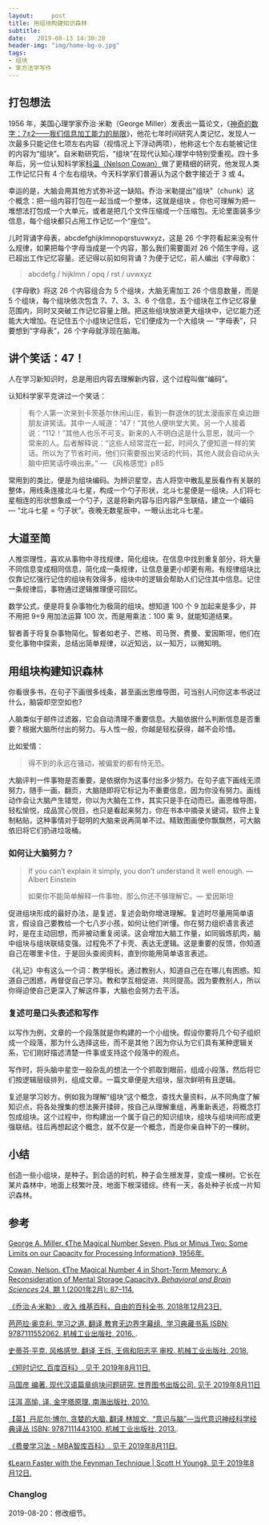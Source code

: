```yaml
---
layout:     post
title: 用组块构建知识森林
subtitle: 
date:   2019-08-13 14:30:28
header-img: "img/home-bg-o.jpg"
tags: 
- 组块
- 笨方法学写作
---
```


## 打包想法

1956 年，美国心理学家乔治·米勒（George Miller）发表出一篇论文，《[神奇的数字：7±2——我们信息加工能力的局限](http://psychclassics.yorku.ca/Miller/)》，他花七年时间研究人类记忆，发现人一次最多只能记住七项左右内容（视情况上下浮动两项），他称这七个左右能被记住的内容为“组块”。自米勒研究后，“组块”在现代认知心理学中特别受重视。四十多年后，另一位认知科学家[科温（Nelson Cowan）]( https://doi.org/10.1017/S0140525X01003922.)做了更精细的研究，他发现人类工作记忆只有 4 个左右组块。今天科学家们普遍认为这个数字接近于 3 或 4。

幸运的是，大脑会用其他方式弥补这一缺陷。乔治·米勒提出"组块"（chunk）这个概念：把一组内容打包在一起当成一个整体，这就是组块 。你也可理解为把一堆想法打包成一个大单元，或者是把几个文件压缩成一个压缩包。无论里面装多少信息，每个组块都只占用工作记忆一个“座位”。

儿时背诵字母表，abcdefghijklmnopqrstuvwxyz，这是 26 个字符看起来没有什么规律，如果把每个字母当成是一个内容，那么我们需要面对 26 个陌生字母，这已超出工作记忆容量。还记得以前如何背诵？为便于记忆，前人编出《字母歌》：

> abcdefg / hijklmn / opq / rst / uvwxyz

《字母歌》将这 26 个内容组合为 5 个组块，大脑无需加工 26 个信息数量，而是 5 个组块，每个组块依次包含 7、7、3、3、6 个信息，五个组块在工作记忆容量范围内，同时又突破工作记忆容量上限。把这些组块放进更大组块中，记忆能力还能大大增加。在记住五个小组块记住后，它们便成为一个大组块 — “字母表”，只要想到“字母表”，26 个字母就浮现在脑海。

## 讲个笑话：47！

人在学习新知识时，总是用旧内容去理解新内容，这个过程叫做“编码”。<!-- more --> 

认知科学家平克讲过一个笑话：

> 有个人第一次来到卡茨基尔休闲山庄，看到一群退休的犹太漫画家在桌边跟朋友讲笑话。其中一人喊道：“47！”其他人便哄堂大笑。另一个人接着说：“112！”其他人也乐不可支。新来的人不明白这是什么意思，就问一个常来的人。后者解释说：“这些人经常混在一起，时间久了便知道一样的笑话。所以为了节省时间，他们只需要报出笑话的代码，其他人就会自动从头脑中把笑话呼唤出来。”  — 《风格感觉》p85

常用到的类比，便是为组块编码。为辨识星空，古人将空中散乱星辰看作有关联的整体，用线条连接北斗七星，构成一个勺子形状，北斗七星便是一组块。人们将七星相连的形状想象成一个勺子，这是将新内容与旧内容产生联结，建立一个编码 — “北斗七星 = 勺子状”。夜晚无数星辰中，一眼认出北斗七星。

## 大道至简

人推崇理性，喜欢从事物中寻找规律，简化组块。在信息中找到重复部分，将大量不同信息变成相同信息，简化成一条规律，让信息量更小却更有用。有规律组块比仅靠记忆强行记住的组块有效得多，组块中的逻辑会帮助人们记住其中信息。记住一条规律后，事物通过逻辑推理便可回忆。

数学公式，便是将复杂事物化为极简的组块。想知道 100 个 9 加起来是多少，并不用把 9+9 用加法运算 100 次，而是用乘法：100 乘 9，就能知道结果。

智者善于将复杂事物简化。智者如老子、芒格、司马贺、费曼、爱因斯坦，他们在变化事物中探索，总结出简单规律，以近知远，以一知万，以微知明。

## 用组块构建知识森林

你看很多书，在句子下画很多线条，甚至画出思维导图，可当别人问你这本书说过什么，脑袋却空空如也?

人脑类似于邮件过滤器，它会自动清理不重要信息。大脑依据什么判断信息是否重要？根据大脑所付出的努力。与人性一般，你越是轻松获得，越不会珍惜。

比如爱情：

> 得不到的永远在骚动，被偏爱的都有恃无恐。

大脑评判一件事物是否重要，是依据你为这事付出多少努力。在句子底下画线无须努力，随手一画，翻页，大脑随即将它标记为不重要信息，因为你没有努力。画线动作会让大脑产生错觉，你以为大脑在工作，其实只是手在动而已。画思维导图，轻松愉悦，成品赏心悦目，也只是看起来努力，你在书本中摘录关键词，软件上复制粘贴，这种事情对于聪明的大脑来说再简单不过。精致图画使你飘飘然，可大脑依旧将它们扔进垃圾桶。

### 如何让大脑努力？

> If you can’t explain it simply, you don’t understand it well enough. — Albert Einstein
>
> 如果你不能简单解释一件事物，那么你还不够理解它。— 爱因斯坦

促进组块形成的最好办法，是复述，复述会助你增进理解。复述时尽量用简单语言，假设自己要教给一个七八岁小孩，如何让他们听懂。你在努力组织语言表述时，是在主动回想，而非被动重复阅读。这会增加大脑工作量，如同锻炼肌肉，脑中组块与组块联结变强。过程免不了卡壳、表达无逻辑。这是重要的反馈，你知道自己在哪里卡住，于是回头查阅资料，直到你能用简单语言表述。

《礼记》中有这么一个词：教学相长。通过教别人，知道自己在在哪儿有困惑。知道自己困惑，再督促自己学习。教和学互相促进、共同提高。因为要教别人，所以你得迫使自己更深入了解这件事，大脑也会努力去干活。

### 复述可是口头表述和写作

以写作为例，文章的一个段落就是你构建的一个小组快。假设你要将几个句子组织成一个段落，那为什么选择这些，而不是其他？因为你认为它们具有某种逻辑关系，它们刚好描述清楚一件事或支持这个段落中的观点。

写作时，将头脑中星空一般杂乱的想法一个个抓取到眼前，组成小段落，然后将它们按逻辑层级排列，组成文章。一篇文章便是大组块，层次鲜明有且逻辑。

复述是学习妙方。例如我为理解“组块”这个概念，查找大量资料，从不同角度了解知识点，将各处搜集的想法撕开揉碎，按自己从理解重组，再重新表述，将概念打包成组块。这个过程中，你构建出一个属于自己的知识组块，组块与组块间形成更强联结。往后再想起这个概念，就不仅是一个概念，而是你亲自种下的一棵树。



## 小结

创造一些小组块，是种子。到合适的时机，种子会生根发芽，变成一棵树。它长在某片森林中，地面上枝繁叶茂，地面下根深错综。终有一天，各处种子长成一片知识森林。

## 参考

[George A. Miller. 《The Magical Number Seven, Plus or Minus Two: Some Limits on our Capacity for Processing Information》, 1956年.]( http://psychclassics.yorku.ca/Miller/)

[Cowan, Nelson. 《The Magical Number 4 in Short-Term Memory: A Reconsideration of Mental Storage Capacity》. *Behavioral and Brain Sciences* 24, 期 1 (2001年2月): 87–114.]( https://doi.org/10.1017/S0140525X01003922.)

[《乔治·A·米勒》. 收入 维基百科，自由的百科全书, 2018年12月23日.](https://zh.wikipedia.org/w/index.php?title=%E4%B9%94%E6%B2%BB%C2%B7A%C2%B7%E7%B1%B3%E5%8B%92&oldid=52488459)

[芭芭拉·奥克利. 学习之道. 翻译 教育无边界字幕组. &nbsp;学习典藏书系                          ISBN: 9787111552062. 机械工业出版社, 2016. ](https://book.douban.com/subject/26895988/).

[史蒂芬·平克. 风格感觉. 翻译 王烁, 王佩和阳志平 审校. 机械工业出版社, 2018.]( https://book.douban.com/subject/30186025/.)

[《短时记忆_百度百科》. 见于 2019年8月11日. ](https://baike.baidu.com/item/%E7%9F%AD%E6%97%B6%E8%AE%B0%E5%BF%86](https://baike.baidu.com/item/短时记忆).)

[马国彦 编著. 现代汉语篇章组块问题研究. 世界图书出版公司. 见于 2019年8月11日]( https://book.douban.com/subject/33505773/.)

[汪洱 高愉, 译. 金字塔原理. 南海出版社, 2010.](https://book.douban.com/subject/4882120/.) 

[【英】丹尼尔·博尔. 贪婪的大脑. 翻译 林旭文. &nbsp;“意识与脑”—当代意识神经科学经典译丛   ISBN: 9787111443100. 机械工业出版社, 2013.]( https://book.douban.com/subject/25752076/).

[《费曼学习法 - MBA智库百科》. 见于 2019年8月11日. ](https://wiki.mbalib.com/wiki/%E8%B4%B9%E6%9B%BC%E5%AD%A6%E4%B9%A0%E6%B3%95](https://wiki.mbalib.com/wiki/费曼学习法).)

[《Learn Faster with the Feynman Technique | Scott H Young》. 见于 2019年8月12日.](https://www.scotthyoung.com/blog/2011/09/01/learn-faster/.)



### Changlog

2019-08-20：修改细节。



